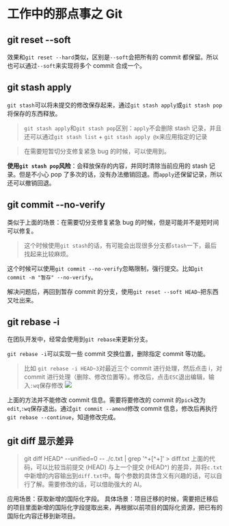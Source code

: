 # 工作中的那点事之 Git

## git reset --soft

效果和`git reset --hard`类似，区别是`--soft`会把所有的 commit 都保留。所以也可以通过`--soft`来实现将多个 commit 合成一个。

## git stash apply

`git stash`可以将未提交的修改保存起来，通过`git stash apply`或`git stash pop`将保存的东西释放。

> `git stash apply`和`git stash pop`区别：`apply`不会删除 stash 记录，并且还可以通过`git stash list` + `git stash apply @x`来应用指定的记录

> 在需要短暂切分支修复紧急 bug 的时候，可以使用到。

**使用`git stash pop`风险**：会释放保存的内容，并同时清除当前应用的 stash 记录。但是不小心 pop 了多次的话，没有办法撤销回退。而`apply`还保留记录，所以还可以撤销回退。

## git commit --no-verify

类似于上面的场景：在需要切分支修复紧急 bug 的时候，但是可能并不是短时间可以修复。

> 这个时候使用`git stash`的话，有可能会出现很多分支都`stash`一下，最后找起来比较麻烦。

这个时候可以使用`git commit --no-verify`忽略限制，强行提交。比如`git commit -m "暂存" --no-verify`。

解决问题后，再回到暂存 commit 的分支，使用`git reset --soft HEAD~`把东西又吐出来。

## git rebase -i

在团队开发中，经常会使用到`git rebase`来更新分支。

`git rebase -i`可以实现一些 commit 交换位置，删除指定 commit 等功能。

> 比如 `git rebase -i HEAD~3`对最近三个 commit 进行处理，然后点击 i，对 commit 进行处理（删除、修改位置等）。修改后，点击`ESC`退出编辑，输入`:wq`保存修改
> ![](https://www.clzczh.top/CLZ_img/images/20250311213851.png)

上面的方法并不能修改 commit 信息。需要将要修改的 commit 的`pick`改为`edit`,`:wq`保存退出。通过`git commit --amend`修改 commit 信息，修改后再执行`git rebase --continue`，知道修改完成。

## git diff 显示差异

> git diff HEAD^ --unified=0 -- ./c.txt | grep '^+[^+]' > diff.txt
> 上面的代码，可以比较当前提交 (HEAD) 与上一个提交 (HEAD^) 的差异，并将`c.txt`中新增的内容输出到`diff.txt`中。每个参数的具体含义有兴趣的话，可以自行了解。需要修改的话，可以借助强大的 AI。

应用场景：获取新增的国际化字段。
具体场景：项目迁移的时候，需要把迁移后的项目里面新增的国际化字段提取出来，再根据以前项目的国际化资源，把已有的国际化内容迁移到新项目。
